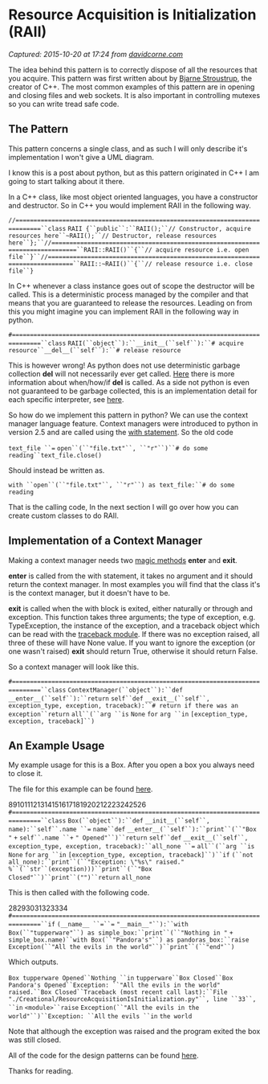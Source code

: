 # Resource Acquisition is Initialization (RAII)

_Captured: 2015-10-20 at 17:24 from [davidcorne.com](http://davidcorne.com/2013/04/18/resource-acquisition-is-initialization-raii/#more-827)_

The idea behind this pattern is to correctly dispose of all the resources that you acquire. This pattern was first written about by [Bjarne Stroustrup](http://en.wikipedia.org/wiki/Bjarne_Stroustrup), the creator of C++. The most common examples of this pattern are in opening and closing files and web sockets. It is also important in controlling mutexes so you can write tread safe code.

## The Pattern

This pattern concerns a single class, and as such I will only describe it's implementation I won't give a UML diagram.

I know this is a post about python, but as this pattern originated in C++ I am going to start talking about it there.

In a C++ class, like most object oriented languages, you have a constructor and destructor. So in C++ you would implement RAII in the following way.

`//=============================================================================``class` `RAII {``public``:``RAII();``// Constructor, acquire resources here``~RAII();``// Destructor, release resources here``};``//=============================================================================``RAII::RAII()``{``// acquire resource i.e. open file``}``//=============================================================================``RAII::~RAII()``{``// release resource i.e. close file``}`

In C++ whenever a class instance goes out of scope the destructor will be called. This is a deterministic process managed by the compiler and that means that you are guaranteed to release the resources. Leading on from this you might imagine you can implement RAII in the following way in python.

`#==============================================================================``class` `RAII(``object``):``__init__(``self``):``# acquire resource``__del__(``self``):``# release resource`

This is however wrong! As python does not use deterministic garbage collection __del__ will not necessarily ever get called. [Here](http://docs.python.org/2/reference/datamodel.html#object.__del__) there is more information about when/how/if __del__ is called. As a side not python is even not guaranteed to be garbage collected, this is an implementation detail for each specific interpreter, see [here](http://docs.python.org/2/reference/datamodel.html).

So how do we implement this pattern in python? We can use the context manager language feature. Context managers were introduced to python in version 2.5 and are called using the [with statement](http://docs.python.org/2/whatsnew/2.5.html#pep-343-the-with-statement). So the old code

`text_file ``=` `open``(``"file.txt"``, ``"r"``)``# do some reading``text_file.close()`

Should instead be written as.

`with ``open``(``"file.txt"``, ``"r"``) as text_file:``# do some reading`

That is the calling code, In the next section I will go over how you can create custom classes to do RAII.

## Implementation of a Context Manager

Making a context manager needs two [magic methods](http://www.rafekettler.com/magicmethods.html) __enter__ and __exit__.

__enter__ is called from the with statement, it takes no argument and it should return the context manager. In most examples you will find that the class it's is the context manager, but it doesn't have to be.

__exit__ is called when the with block is exited, either naturally or through and exception. This function takes three arguments; the type of exception, e.g. TypeException, the instance of the exception, and a traceback object which can be read with the [traceback module](http://docs.python.org/2/library/traceback.html). If there was no exception raised, all three of these will have None value. If you want to ignore the exception (or one wasn't raised) __exit__ should return True, otherwise it should return False.

So a context manager will look like this.

`#==============================================================================``class` `ContextManager(``object``):``def` `__enter__(``self``):``return` `self``def` `__exit__(``self``, exception_type, exception, traceback):``# return if there was an exception``return` `all``(``arg ``is` `None` `for` `arg ``in` `[exception_type, exception, traceback]``)`

## An Example Usage

My example usage for this is a Box. After you open a box you always need to close it.

The file for this example can be found [here](https://github.com/davidcorne/Design-Patterns-In-Python/blob/master/Creational/ResourceAcquisitionIsInitialization.py).

891011121314151617181920212223242526
`#==============================================================================``class` `Box(``object``):``def` `__init__(``self``, name):``self``.name ``=` `name``def` `__enter__(``self``):``print``(``"Box "` `+` `self``.name ``+` `" Opened"``)``return` `self``def` `__exit__(``self``, exception_type, exception, traceback):``all_none ``=` `all``(``arg ``is` `None` `for` `arg ``in` `[exception_type, exception, traceback]``)``if` `(``not` `all_none):``print``(``"Exception: \"%s\" raised."` `%``(``str``(exception)))``print``(``"Box Closed"``)``print``("")``return` `all_none`

This is then called with the following code.

28293031323334
`#==============================================================================``if` `(__name__ ``=``=` `"__main__"``):``with Box(``"tupperware"``) as simple_box:``print``(``"Nothing in "` `+` `simple_box.name)``with Box(``"Pandora's"``) as pandoras_box:``raise` `Exception(``"All the evils in the world"``)``print``(``"end"``)`

Which outputs.

`Box tupperware Opened``Nothing ``in` `tupperware``Box Closed``Box Pandora's Opened``Exception: ``"All the evils in the world"` `raised.``Box Closed``Traceback (most recent call last):``File` `"./Creational/ResourceAcquisitionIsInitialization.py"``, line ``33``, ``in` `<module>``raise` `Exception(``"All the evils in the world"``)``Exception: ``All` `the evils ``in` `the world`

Note that although the exception was raised and the program exited the box was still closed.

All of the code for the design patterns can be found [here](https://github.com/davidcorne/Design-Patterns-In-Python).

Thanks for reading.
